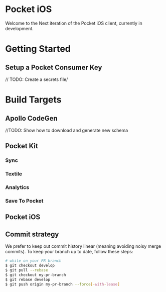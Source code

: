 # Pocket iOS

Welcome to the Next iteration of the Pocket iOS client, currently in development.


# Getting Started

## Setup a Pocket Consumer Key

// TODO: Create a secrets file/


# Build Targets

## Apollo CodeGen

//TODO: Show how to download and generate 
new schema

## Pocket Kit

### Sync

### Textile

### Analytics

### Save To Pocket

## Pocket iOS



## Commit strategy

We prefer to keep out commit history linear (meaning avoiding noisy merge
commits). To keep your branch up to date, follow these steps:

```sh
# while on your PR branch
$ git checkout develop
$ git pull --rebase
$ git checkout my-pr-branch
$ git rebase develop
$ git push origin my-pr-branch --force[-with-lease]
```


